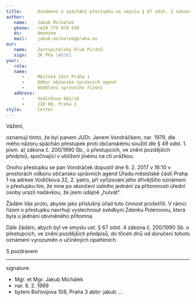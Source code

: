```yaml
---
title:      Oznámení o spáchání přestupku ve smyslu § 67 odst. 2 zákona č. 200/1990 Sb., o přestupcích 
author:
   name:    Jakub Michálek
   phone:   +420 775 978 550
   ds:      4memzkm
   mail:    jakub.michalek@praha.eu
our:
   name:    Zastupitelský klub Pirátů
   sign:    ZK Pha \#5261
your:
   role:    
   name:    
      -     Městská část Praha 1
      -     Odbor občansko správních agend
      -     Oddělení správního řízení
   address:
      -     Vodičkova 681/18
      -     110 00, Praha 1
style:      letter
---
```


Vážení,

oznamuji tímto, že byl panem JUDr. Janem Vondráčkem, nar. 1979, dle mého názoru spáchán přestupek proti občanskému soužití dle § 49 odst. 1. písm. a) zákona č. 200/1990 Sb., o přestupcích, ve znění pozdějších předpisů, spočívající v ublížení jinému na cti urážkou. 

Onoho přestupku se pan Vondráček dopustil dne 6. 2. 2017 v 16:10 v prostorách odboru občansko správních agend Úřadu měststské části Praha 1 na adrese Vodičkova 32, 2. patro, při vyřizování jeho dřívějšího oznámení o přestupku tím, že mne po skončení ústního jednání za přítomnosti úřední osoby urazil nadávkou, že jsem údajně „hulvát“.

Žádám Vás proto, abyste jako příslušný úřad tuto činnost prošetřili. V rámci řízení o přestupku navrhuji vyslechnout svědkyni Zdenku Polenovou, která byla u jednání obviněného přítomna. 

Dále žádám, abych byl ve smyslu ust. § 67 odst. 4 zákona č. 200/1990 Sb. o přestupcích, ve znění pozdějších předpisů, do třiceti dnů od doručení tohoto oznámení vyrozuměn o učiněných opatřeních. 

S pozdravem

---
signature: 
  - Mgr. et Mgr. Jakub Michálek
  - nar. 6. 2. 1989
  - bytem Bořivojova 108, Praha 3
abbr:       jakub
...
